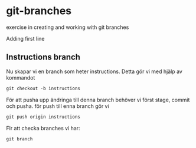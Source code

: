 # git-branches
exercise in creating and working with git branches

Adding first line

## Instructions branch

Nu skapar vi en branch som heter instructions. Detta gör vi med hjälp av kommandot

```md
git checkout -b instructions
```

För att pusha upp ändringa till denna branch behöver vi först stage, commit och pusha. för push till enna branch gör vi

```md
git push origin instructions
```

Flr att checka branches vi har:

```md
git branch
```
